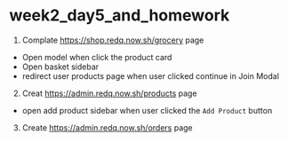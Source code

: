 # week2_day5_and_homework
1. Complate https://shop.redq.now.sh/grocery page 
* Open model when click the product card
* Open basket sidebar 
* redirect user products page when user clicked continue in Join Modal
2. Creat https://admin.redq.now.sh/products page
* open add product sidebar when user clicked the `Add Product` button
3. Create https://admin.redq.now.sh/orders page
